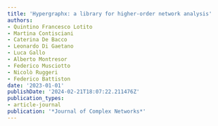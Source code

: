 ```yaml
---
title: 'Hypergraphx: a library for higher-order network analysis'
authors:
- Quintino Francesco Lotito
- Martina Contisciani
- Caterina De Bacco
- Leonardo Di Gaetano
- Luca Gallo
- Alberto Montresor
- Federico Musciotto
- Nicolò Ruggeri
- Federico Battiston
date: '2023-01-01'
publishDate: '2024-02-21T18:07:22.211476Z'
publication_types:
- article-journal
publication: '*Journal of Complex Networks*'
---
```

